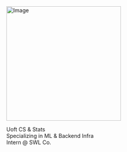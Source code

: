 <!--![Image](https://i.pinimg.com/originals/a1/ba/a6/a1baa611c65d1c2f1fb05420db009099.jpg)-->
<!--![Image](https://preview.redd.it/jr77ydp9flbx.png?auto=webp&s=b27b9c61a395243843b7bcf3609b6f480bd1a832) -->
<img src="https://i.pinimg.com/originals/a1/ba/a6/a1baa611c65d1c2f1fb05420db009099.jpg" alt="Image" width="300"/>
<!-- img src="https://i.pinimg.com/originals/a1/ba/a6/a1baa611c65d1c2f1fb05420db009099.jpg" alt="Image" width="300"/> -->

Uoft CS & Stats  
Specializing in ML & Backend Infra  
Intern @ SWL Co.

